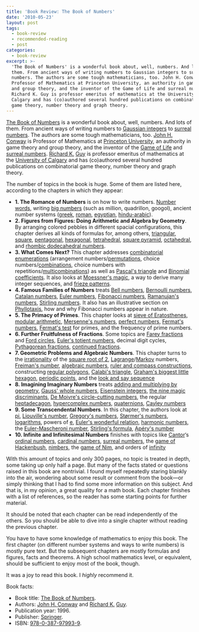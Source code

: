 ```yaml
---
title: 'Book Review: The Book of Numbers'
date: '2010-05-23'
layout: post
tags:
  - book-review
  - recommended-reading
  - post
categories:
  - book-review
excerpt: >-
  'The Book of Numbers' is a wonderful book about, well, numbers. And lots of
  them. From ancient ways of writing numbers to Gaussian integers to surreal
  numbers. The authors are some tough mathematicians, too. John H. Conway is
  Professor of Mathematics at Princeton University, an authority in game theory
  and group theory, and the inventor of the Game of Life and surreal numbers.
  Richard K. Guy is professor emeritus of mathematics at the University of
  Calgary and has (co)authored several hundred publications on combinatorial
  game theory, number theory and graph theory.
---
```

[The Book of Numbers](/refs/conway-guy) is a wonderful book about, well, numbers. And lots of them. From ancient ways of writing numbers to [Gaussian integers](http://en.wikipedia.org/wiki/Gaussian_integer) to [surreal numbers](http://en.wikipedia.org/wiki/Surreal_number). The authors are some tough mathematicians, too. [John H. Conway](http://en.wikipedia.org/wiki/John_Horton_Conway) is Professor of Mathematics at [Princeton University](http://www.princeton.edu), an authority in game theory and group theory, and the inventor of the [Game of Life](http://en.wikipedia.org/wiki/Conway's_Game_of_Life) and [surreal numbers](http://en.wikipedia.org/wiki/Surreal_numbers). [Richard K.](http://en.wikipedia.org/wiki/Richard_Guy) [Guy](http://math.ucalgary.ca/profiles/richard-guy) is professor emeritus of mathematics at the [University of Calgary](http://www.ucalgary.ca/) and has (co)authored several hundred publications on combinatorial game theory, number theory and graph theory.<span></span>

The number of topics in the book is huge. Some of them are listed here, according to the chapters in which they appear:

*   **1. The Romance of Numbers** is on how to write numbers. [Number words](https://web.archive.org/web/20101203210035/http://home.comcast.net/~igpl/Number_Words.html), writing [big numbers](http://en.wikipedia.org/wiki/Names_of_large_numbers) (such as million, quadrillon, googol), ancient number systems ([greek](http://en.wikipedia.org/wiki/Greek_numerals), [roman](http://en.wikipedia.org/wiki/Roman_number_system), [egyptian](http://en.wikipedia.org/wiki/Egyptian_numerals), [hindu-arabic](http://en.wikipedia.org/wiki/Hindu-Arabic_numeral_system)).
*   **2. Figures from Figures: Doing Arithmetic and Algebra by Geometry**. By arranging colored pebbles in different spacial configurations, this chapter derives all kinds of formulas for, among others, [triangular](http://en.wikipedia.org/wiki/Triangular_number), [square](http://en.wikipedia.org/wiki/Square_number), [pentagonal](http://en.wikipedia.org/wiki/Pentagonal_number), [hexagonal](http://en.wikipedia.org/wiki/Hexagonal_number), [tetrahedral](http://en.wikipedia.org/wiki/Tetrahedral_number), [square pyramid](http://en.wikipedia.org/wiki/Square_pyramidal_number), [octahedral](http://en.wikipedia.org/wiki/Octahedral_number), and [rhombic dodecahedral numbers](http://mathworld.wolfram.com/RhombicDodecahedralNumber.html).
*   **3. What Comes Next?** This chapter addresses [combinatorial enumerations](/blog/2008/12/twelve-ways-of-counting) (arrangement numbers/[permutations](http://en.wikipedia.org/wiki/Permutations), choice numbers/[combinations](http://en.wikipedia.org/wiki/Combination), choice numbers with repetitions/[multicombinations](http://en.wikipedia.org/wiki/Multicombination#Number_of_combinations_with_repetition)) as well as [Pascal's triangle](http://en.wikipedia.org/wiki/Pascal's_triangle) and [Binomial coefficients](http://en.wikipedia.org/wiki/Binomial_coefficient). It also looks at [Moessner's magic](http://mathworld.wolfram.com/MoessnersTheorem.html), a way to derive many integer sequences, and [frieze patterns](http://en.wikipedia.org/wiki/Frieze_pattern).
*   **4. Famous Families of Numbers** treats [Bell numbers](http://en.wikipedia.org/wiki/Bell_number), [Bernoulli numbers](http://en.wikipedia.org/wiki/Bernoulli_number), [Catalan numbers](http://en.wikipedia.org/wiki/Catalan_number), [Euler numbers](http://en.wikipedia.org/wiki/Euler_number), [Fibonacci numbers](http://en.wikipedia.org/wiki/Fibonacci_number), [Ramanujan's numbers](http://en.wikipedia.org/wiki/Ramanujan's_tau_function), [Stirling numbers](http://en.wikipedia.org/wiki/Stirling_number). It also has an illustrative section on [Phyllotaxis](http://en.wikipedia.org/wiki/Phyllotaxis), how and why Fibonacci numbers appear in nature.
*   **5. The Primacy of Primes**. This chapter looks at [sieve of Eratosthenes](http://en.wikipedia.org/wiki/Sieve_of_Eratosthenes), [modular arithmetic](http://en.wikipedia.org/wiki/Modular_arithmetic), [Mersenne's numbers](http://en.wikipedia.org/wiki/Mersenne_prime), [perfect numbers](http://en.wikipedia.org/wiki/Perfect_number), [Fermat's numbers](http://en.wikipedia.org/wiki/Fermat_number), [Fermat's test](http://en.wikipedia.org/wiki/Fermat_primality_test) for primes, and the frequency of prime numbers.
*   **6. Further Fruitfulness of Fractions**. Some topics are [Farey fractions](http://en.wikipedia.org/wiki/Farey_sequence) and [Ford circles](/blog/2010/02/fractions-and-circles), [Euler's totient numbers](http://en.wikipedia.org/wiki/Totient), decimal digit cycles, [Pythagorean fractions](http://mathworld.wolfram.com/PythagoreanFraction.html), [continued fractions](/blog/2009/11/continued-fractions-and-continuants).
*   **7. Geometric Problems and Algebraic Numbers**. This chapter turns to the [irrationality](http://en.wikipedia.org/wiki/Irrational_number) of the [square root of 2](http://en.wikipedia.org/wiki/Square_root_of_2), [Lagrange](http://en.wikipedia.org/wiki/Lagrange_number)/[Markov](http://en.wikipedia.org/wiki/Markov_number) numbers, [Freiman's number](http://mathworld.wolfram.com/FreimansConstant.html), [algebraic numbers](http://en.wikipedia.org/wiki/Algebraic_number), [ruler and compass constructions](http://en.wikipedia.org/wiki/Compass_and_straightedge_constructions), constructing [regular polygons](http://en.wikipedia.org/wiki/Regular_polygon), [Calabi's triangle](http://mathworld.wolfram.com/CalabisTriangle.html), [Graham's biggest little hexagon](http://mathworld.wolfram.com/GrahamsBiggestLittleHexagon.html), [periodic points](http://en.wikipedia.org/wiki/Periodic_point), and the [look and say sequence](http://en.wikipedia.org/wiki/Look-and-say_sequence)
*   **8. Imagining Imaginary Numbers** treats [adding and multiplying by geometry](http://en.wikipedia.org/wiki/Complex_number#Geometric_interpretation_of_the_operations), [Gauss' whole numbers](http://en.wikipedia.org/wiki/Gaussian_integer), [Eisenstein integers](http://en.wikipedia.org/wiki/Eisenstein_integer), [the nine magic discriminants](http://mathworld.wolfram.com/HeegnerNumber.html), [De Moivre's circle-cutting numbers](http://en.wikipedia.org/wiki/De_Moivre_Number), the regular [heptadecagon](http://en.wikipedia.org/wiki/Heptadecagon), [hypercomplex numbers](http://en.wikipedia.org/wiki/Hypercomplex_number), [quaternions](http://en.wikipedia.org/wiki/Quaternion), [Cayley numbers](http://en.wikipedia.org/wiki/Octonion)
*   **9. Some Transcendental Numbers**. In this chapter, the authors look at [pi](http://en.wikipedia.org/wiki/Pi), [Liouville's number](http://en.wikipedia.org/wiki/Liouville_number), [Gregory's numbers](http://en.wikipedia.org/wiki/Gregory_number), [St&oslash;rmer's numbers](http://en.wikipedia.org/wiki/Stormer_number), [logarithms](http://en.wikipedia.org/wiki/Logarithm), powers of [e](http://en.wikipedia.org/wiki/E_(mathematical_constant)), [Euler's wonderful relation](http://en.wikipedia.org/wiki/Euler's_identity), [harmonic numbers](http://en.wikipedia.org/wiki/Harmonic_number), the [Euler-Mascheroni number](http://en.wikipedia.org/wiki/Euler-Mascheroni_constant), [Stirling's formula](http://en.wikipedia.org/wiki/Stirling's_approximation), [Ap&eacute;ry's number](http://en.wikipedia.org/wiki/Apery's_constant)
*   **10. Infinite and Infinitesimal Numbers** finishes with topics like [Cantor](http://en.wikipedia.org/wiki/Georg_Cantor)&#8216;s [ordinal numbers](http://en.wikipedia.org/wiki/Ordinal_number), [cardinal numbers](http://en.wikipedia.org/wiki/Cardinal_number), [surreal numbers](http://en.wikipedia.org/wiki/Surreal_number), the [game of Hackenbush](http://en.wikipedia.org/wiki/Hackenbush), [nimbers](http://en.wikipedia.org/wiki/Nimber), the [game of Nim](/blog/2009/04/the-game-of-nim), and orders of [infinity](http://en.wikipedia.org/wiki/Infinity)

With this amount of topics and only 300 pages, no topic is treated in depth, some taking up only half a page. But many of the facts stated or questions raised in this book are nontrivial. I found myself repeatedly staring blankly into the air, wondering about some result or comment from the book&#8212;or simply thinking that I had to find some more information on this subject. And that is, in my opinion, a great quality for a math book. Each chapter finishes with a list of references, so the reader has some starting points for further material.

It should be noted that each chapter can be read independently of the others. So you should be able to dive into a single chapter without reading the previous chapter.

You have to have some knowledge of mathematics to enjoy this book. The first chapter (on different number systems and ways to write numbers) is mostly pure text. But the subsequent chapters are mostly formulas and figures, facts and theorems. A high school mathematics level, or equivalent, should be sufficient to enjoy most of the book, though.

It was a joy to read this book. I *highly* recommend it.

Book facts:

*   Book title: [The Book of Numbers](/refs/conway-guy).
*   Authors: [John H. Conway](http://en.wikipedia.org/wiki/John_Horton_Conway) and [Richard K.](http://en.wikipedia.org/wiki/Richard_Guy) [Guy](http://math.ucalgary.ca/profiles/richard-guy).
*   Publication year: 1996.
*   Publisher: [Springer](http://www.springer.com/).
*   ISBN: [978-0-387-97993-9](http://en.wikipedia.org/w/index.php?title=Special:BookSources&isbn=978-0-387-97993-9).
